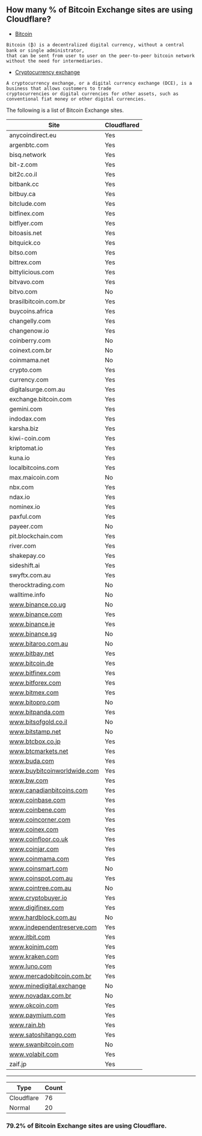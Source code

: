 ## How many % of Bitcoin Exchange sites are using Cloudflare?


- [Bitcoin](https://en.wikipedia.org/wiki/Bitcoin)
```
Bitcoin (₿) is a decentralized digital currency, without a central bank or single administrator, 
that can be sent from user to user on the peer-to-peer bitcoin network without the need for intermediaries.
```

- [Cryptocurrency exchange](https://en.wikipedia.org/wiki/Cryptocurrency_exchange)
```
A cryptocurrency exchange, or a digital currency exchange (DCE), is a business that allows customers to trade 
cryptocurrencies or digital currencies for other assets, such as conventional fiat money or other digital currencies.
```


The following is a list of Bitcoin Exchange sites.


| Site | Cloudflared |
| --- | --- |
| anycoindirect.eu | Yes |
| argenbtc.com | Yes |
| bisq.network | Yes |
| bit-z.com | Yes |
| bit2c.co.il | Yes |
| bitbank.cc | Yes |
| bitbuy.ca | Yes |
| bitclude.com | Yes |
| bitfinex.com | Yes |
| bitflyer.com | Yes |
| bitoasis.net | Yes |
| bitquick.co | Yes |
| bitso.com | Yes |
| bittrex.com | Yes |
| bittylicious.com | Yes |
| bitvavo.com | Yes |
| bitvo.com | No |
| brasilbitcoin.com.br | Yes |
| buycoins.africa | Yes |
| changelly.com | Yes |
| changenow.io | Yes |
| coinberry.com | No |
| coinext.com.br | No |
| coinmama.net | No |
| crypto.com | Yes |
| currency.com | Yes |
| digitalsurge.com.au | Yes |
| exchange.bitcoin.com | Yes |
| gemini.com | Yes |
| indodax.com | Yes |
| karsha.biz | Yes |
| kiwi-coin.com | Yes |
| kriptomat.io | Yes |
| kuna.io | Yes |
| localbitcoins.com | Yes |
| max.maicoin.com | No |
| nbx.com | Yes |
| ndax.io | Yes |
| nominex.io | Yes |
| paxful.com | Yes |
| payeer.com | No |
| pit.blockchain.com | Yes |
| river.com | Yes |
| shakepay.co | Yes |
| sideshift.ai | Yes |
| swyftx.com.au | Yes |
| therocktrading.com | No |
| walltime.info | No |
| www.binance.co.ug | No |
| www.binance.com | Yes |
| www.binance.je | Yes |
| www.binance.sg | No |
| www.bitaroo.com.au | No |
| www.bitbay.net | Yes |
| www.bitcoin.de | Yes |
| www.bitfinex.com | Yes |
| www.bitforex.com | Yes |
| www.bitmex.com | Yes |
| www.bitopro.com | No |
| www.bitpanda.com | Yes |
| www.bitsofgold.co.il | No |
| www.bitstamp.net | No |
| www.btcbox.co.jp | Yes |
| www.btcmarkets.net | Yes |
| www.buda.com | Yes |
| www.buybitcoinworldwide.com | Yes |
| www.bw.com | Yes |
| www.canadianbitcoins.com | Yes |
| www.coinbase.com | Yes |
| www.coinbene.com | Yes |
| www.coincorner.com | Yes |
| www.coinex.com | Yes |
| www.coinfloor.co.uk | Yes |
| www.coinjar.com | Yes |
| www.coinmama.com | Yes |
| www.coinsmart.com | No |
| www.coinspot.com.au | Yes |
| www.cointree.com.au | No |
| www.cryptobuyer.io | Yes |
| www.digifinex.com | Yes |
| www.hardblock.com.au | No |
| www.independentreserve.com | Yes |
| www.itbit.com | Yes |
| www.koinim.com | Yes |
| www.kraken.com | Yes |
| www.luno.com | Yes |
| www.mercadobitcoin.com.br | Yes |
| www.minedigital.exchange | No |
| www.novadax.com.br | No |
| www.okcoin.com | Yes |
| www.paymium.com | Yes |
| www.rain.bh | Yes |
| www.satoshitango.com | Yes |
| www.swanbitcoin.com | No |
| www.volabit.com | Yes |
| zaif.jp | Yes |


-----

| Type | Count |
| --- | --- | 
| Cloudflare | 76 |
| Normal | 20 |


### 79.2% of Bitcoin Exchange sites are using Cloudflare.
